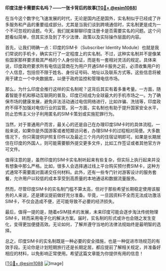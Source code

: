 **印度注册卡需要实名吗？——一张卡背后的故事[[TG💪+ @esim1088](https://t.me/s/esim1088)]**

在当今这个数字化飞速发展的时代，无论是国内还是国外，实名制似乎已经成了许多服务和产品的重要组成部分。尤其是当我们谈到跨境通信时，实名制更是成为一个不可忽视的话题。今天，我们就来聊聊印度注册卡是否需要实名的问题。这个问题看似简单，但其实涉及到了不少法律、政策以及实际操作层面的内容。

首先，让我们明确一点：印度的SIM卡（Subscriber Identity Module）也就是我们常说的手机卡，确实实行了一定程度上的实名制。不过，这种实名制并不是像某些国家那样要求极其严格的个人身份验证，而是有一套相对灵活的规定。具体来说，印度政府要求所有电信运营商在为用户开通SIM卡服务之前，必须收集用户的个人信息，包括但不限于姓名、身份证号码、地址以及联系方式等。这些信息将被用于建立一个中央数据库，以便于政府监控和管理电信市场。

那么，为什么印度会推行这样的实名制呢？这背后其实有着多重考量。一方面，随着智能手机和移动互联网的普及，印度已经成为全球最大的手机市场之一。为了确保市场的健康发展，避免非法活动通过电信网络进行，比如诈骗、洗钱等，印度政府不得不加强对电信行业的监管。另一方面，实名制也有助于提升国家安全水平，防止恐怖主义分子利用匿名的SIM卡策划或实施犯罪行为。

当然，对于普通用户而言，最关心的还是自己在办理印度SIM卡时的具体流程。一般来说，如果你是外国游客或者短期访问者，办理SIM卡的过程相对简便。大多数情况下，你只需提供护照复印件以及最近三个月内的住宿证明即可。如果是长期居住在印度的外国人，则可能需要额外提交更多文件，比如工作签证或者其他官方许可文件。

值得注意的是，虽然印度的SIM卡实名制听起来有些复杂，但实际上执行起来并没有想象中那么严格。比如，很多人会选择通过线上平台购买预付费SIM卡，这种方式通常不需要面对面递交任何材料。此外，还有一些专门针对游客设计的服务套餐，允许用户以较低的成本享受到高质量的本地通话和数据流量服务。

然而，尽管印度SIM卡的实名制门槛不算太高，但对于那些希望长期稳定使用该服务的人来说，还是建议提前做好充分准备。毕竟，一旦因资料不全而无法成功激活SIM卡，不仅会造成不便，还可能导致不必要的经济损失。

最后，值得一提的是，随着eSIM技术的发展，未来印度可能会逐步淘汰传统物理SIM卡，转而采用电子化的解决方案。届时，实名制的形式或许也会随之发生变化，变得更加便捷高效。无论如何，了解并遵守当地的法律法规始终是最明智的选择。

总之，印度SIM卡的实名制既是一种必要的安全措施，也是一种促进市场规范的有效手段。无论你是计划短期旅行还是长期定居，都应提前了解相关规定，并准备好相应的材料，以免影响正常使用。希望这篇文章能为你提供有用的信息！

[[TG💪+ @esim1088](https://t.me/s/esim1088) ![Image](https://i.postimg.cc/4NQfJmqS/Snipaste-2025-05-13-00-14-12.png)]